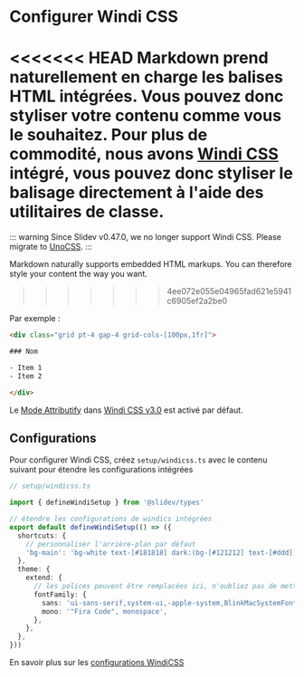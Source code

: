 # Configurer Windi CSS

<Environment type="node" />

<<<<<<< HEAD
Markdown prend naturellement en charge les balises HTML intégrées. Vous pouvez donc styliser votre contenu comme vous le souhaitez. Pour plus de commodité, nous avons [Windi CSS](https://github.com/windicss/windicss) intégré, vous pouvez donc styliser le balisage directement à l'aide des utilitaires de classe.
=======
::: warning
Since Slidev v0.47.0, we no longer support Windi CSS. Please migrate to [UnoCSS](/custom/config-unocss).
:::

Markdown naturally supports embedded HTML markups. You can therefore style your content the way you want.
>>>>>>> 4ee072e055e04965fad621e5941c6905ef2a2be0

Par exemple :

```html
<div class="grid pt-4 gap-4 grid-cols-[100px,1fr]">

### Nom

- Item 1
- Item 2

</div>
```

Le [Mode Attributify](https://windicss.org/posts/v30.html#attributify-mode) dans [Windi CSS v3.0](https://windicss.org/posts/v30.html) est activé par défaut.

## Configurations

Pour configurer Windi CSS, créez `setup/windicss.ts` avec le contenu suivant pour étendre les configurations intégrées

```ts
// setup/windicss.ts

import { defineWindiSetup } from '@slidev/types'

// étendre les configurations de windics intégrées
export default defineWindiSetup(() => ({
  shortcuts: {
    // personnaliser l'arrière-plan par défaut
    'bg-main': 'bg-white text-[#181818] dark:(bg-[#121212] text-[#ddd])',
  },
  theme: {
    extend: {
      // les polices peuvent être remplacées ici, n'oubliez pas de mettre à jour les liens de polices Web dans `index.html`
      fontFamily: {
        sans: 'ui-sans-serif,system-ui,-apple-system,BlinkMacSystemFont,"Segoe UI",Roboto,"Helvetica Neue",Arial,"Noto Sans",sans-serif,"Apple Color Emoji","Segoe UI Emoji","Segoe UI Symbol","Noto Color Emoji"',
        mono: '"Fira Code", monospace',
      },
    },
  },
}))
```

En savoir plus sur les [configurations WindiCSS](https://windicss.org/guide/configuration.html)
